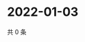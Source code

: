 # 2022-01-03

共 0 条

<!-- BEGIN WEIBO -->
<!-- 最后更新时间 Mon Jan 03 2022 13:05:53 GMT+0800 (China Standard Time) -->

<!-- END WEIBO -->
